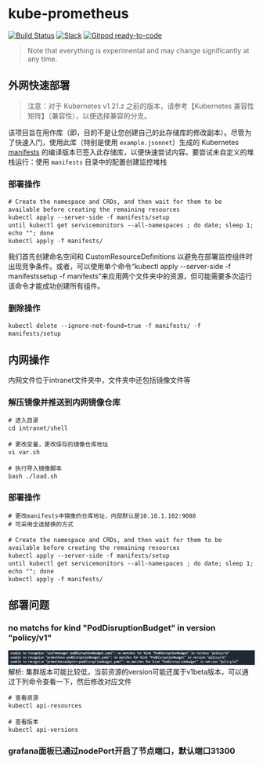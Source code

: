 # kube-prometheus

[![Build Status](https://github.com/prometheus-operator/kube-prometheus/workflows/ci/badge.svg)](https://github.com/prometheus-operator/kube-prometheus/actions)
[![Slack](https://img.shields.io/badge/join%20slack-%23prometheus--operator-brightgreen.svg)](http://slack.k8s.io/)
[![Gitpod ready-to-code](https://img.shields.io/badge/Gitpod-ready--to--code-blue?logo=gitpod)](https://gitpod.io/#https://github.com/prometheus-operator/kube-prometheus)

> Note that everything is experimental and may change significantly at any time.

## 外网快速部署

> 注意：对于 Kubernetes v1.21.z 之前的版本，请参考【Kubernetes 兼容性矩阵】（兼容性），以便选择兼容的分支。

该项目旨在用作库（即，目的不是让您创建自己的此存储库的修改副本）。尽管为了快速入门，使用此库（特别是使用 `example.jsonnet`）生成的 Kubernetes [manifests](manifests) 的编译版本已签入此存储库，以便快速尝试内容。要尝试未自定义的堆栈运行：使用 `manifests` 目录中的配置创建监控堆栈
### 部署操作
```shell
# Create the namespace and CRDs, and then wait for them to be available before creating the remaining resources
kubectl apply --server-side -f manifests/setup
until kubectl get servicemonitors --all-namespaces ; do date; sleep 1; echo ""; done
kubectl apply -f manifests/
```

我们首先创建命名空间和 CustomResourceDefinitions 以避免在部署监控组件时出现竞争条件。或者，可以使用单个命令“kubectl apply --server-side -f manifestssetup -f manifests”来应用两个文件夹中的资源，但可能需要多次运行该命令才能成功创建所有组件。

### 删除操作
```shell
kubectl delete --ignore-not-found=true -f manifests/ -f manifests/setup
```

## 内网操作
内网文件位于intranet文件夹中，文件夹中还包括镜像文件等

### 解压镜像并推送到内网镜像仓库
```shell
# 进入目录
cd intranet/shell

# 更改变量，更改保存的镜像仓库地址
vi var.sh

# 执行导入镜像脚本
bash ./load.sh
```

### 部署操作
```shell
# 更改manifests中镜像的仓库地址，内部默认是10.18.1.102:9088
# 可采用全选替换的方式

# Create the namespace and CRDs, and then wait for them to be available before creating the remaining resources
kubectl apply --server-side -f manifests/setup
until kubectl get servicemonitors --all-namespaces ; do date; sleep 1; echo ""; done
kubectl apply -f manifests/
```

## 部署问题

### no matchs for kind "PodDisruptionBudget" in version "policy/v1"
![img.png](img.png)
解析: 集群版本可能比较低，当前资源的version可能还属于v1beta版本，可以通过下列命令查看一下，然后修改对应文件
```shell
# 查看资源
kubectl api-resources

# 查看版本
kubectl api-versions
```

### grafana面板已通过nodePort开启了节点端口，默认端口31300